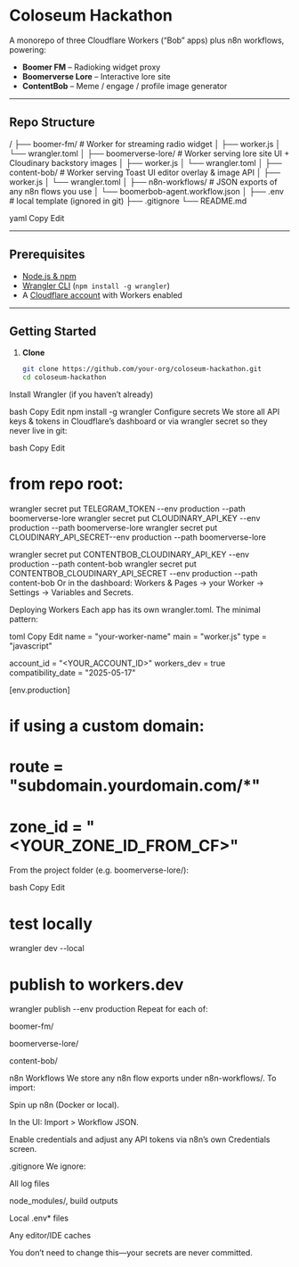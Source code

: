 # Coloseum Hackathon

A monorepo of three Cloudflare Workers (“Bob” apps) plus n8n workflows, powering:

- **Boomer FM** – Radioking widget proxy  
- **Boomerverse Lore** – Interactive lore site  
- **ContentBob** – Meme / engage / profile image generator  

---

## Repo Structure

/
├── boomer-fm/ # Worker for streaming radio widget
│ ├── worker.js
│ └── wrangler.toml
│
├── boomerverse-lore/ # Worker serving lore site UI + Cloudinary backstory images
│ ├── worker.js
│ └── wrangler.toml
│
├── content-bob/ # Worker serving Toast UI editor overlay & image API
│ ├── worker.js
│ └── wrangler.toml
│
├── n8n-workflows/ # JSON exports of any n8n flows you use
│ └── boomerbob-agent.workflow.json
│
├── .env # local template (ignored in git)
├── .gitignore
└── README.md

yaml
Copy
Edit

---

## Prerequisites

- [Node.js & npm](https://nodejs.org/)  
- [Wrangler CLI](https://developers.cloudflare.com/workers/cli-wrangler/) (`npm install -g wrangler`)  
- A [Cloudflare account](https://dash.cloudflare.com) with Workers enabled  

---

## Getting Started

1. **Clone**  
   ```bash
   git clone https://github.com/your-org/coloseum-hackathon.git
   cd coloseum-hackathon
Install Wrangler (if you haven’t already)

bash
Copy
Edit
npm install -g wrangler
Configure secrets
We store all API keys & tokens in Cloudflare’s dashboard or via wrangler secret so they never live in git:

bash
Copy
Edit
# from repo root:
wrangler secret put TELEGRAM_TOKEN       --env production --path boomerverse-lore
wrangler secret put CLOUDINARY_API_KEY   --env production --path boomerverse-lore
wrangler secret put CLOUDINARY_API_SECRET--env production --path boomerverse-lore

wrangler secret put CONTENTBOB_CLOUDINARY_API_KEY    --env production --path content-bob
wrangler secret put CONTENTBOB_CLOUDINARY_API_SECRET --env production --path content-bob
Or in the dashboard:
Workers & Pages → your Worker → Settings → Variables and Secrets.

Deploying Workers
Each app has its own wrangler.toml. The minimal pattern:

toml
Copy
Edit
name = "your-worker-name"
main = "worker.js"
type = "javascript"

account_id       = "<YOUR_ACCOUNT_ID>"
workers_dev      = true
compatibility_date = "2025-05-17"

[env.production]
# if using a custom domain:
# route  = "subdomain.yourdomain.com/*"
# zone_id = "<YOUR_ZONE_ID_FROM_CF>"
From the project folder (e.g. boomerverse-lore/):

bash
Copy
Edit
# test locally
wrangler dev --local

# publish to workers.dev
wrangler publish --env production
Repeat for each of:

boomer-fm/

boomerverse-lore/

content-bob/

n8n Workflows
We store any n8n flow exports under n8n-workflows/.
To import:

Spin up n8n (Docker or local).

In the UI: Import > Workflow JSON.

Enable credentials and adjust any API tokens via n8n’s own Credentials screen.

.gitignore
We ignore:

All log files

node_modules/, build outputs

Local .env* files

Any editor/IDE caches

You don’t need to change this—your secrets are never committed.

